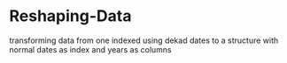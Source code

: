 # Reshaping-Data
transforming data from one indexed using dekad dates to a structure with normal dates as index and years as columns
